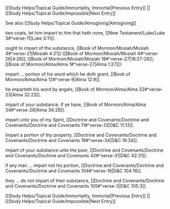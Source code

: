 [[Study Helps/Topical Guide/Immortality, Immortal|Previous Entry]]  ||  [[Study Helps/Topical Guide/Impossible|Next Entry]]

 See also [[Study Helps/Topical Guide/Almsgiving|Almsgiving]]

 two coats, let him impart to him that hath none, [[New Testament/Luke/Luke 3#^verse-11|Luke 3:11]].

 ought to impart of the substance, [[Book of Mormon/Mosiah/Mosiah 4#^verse-21|Mosiah 4:21]] ([[Book of Mormon/Mosiah/Mosiah 4#^verse-26|4:26]]; [[Book of Mormon/Mosiah/Mosiah 18#^verse-27|18:27-28]]; [[Book of Mormon/Alma/Alma 1#^verse-27|Alma 1:27]]).

 impart ... portion of his word which he doth grant, [[Book of Mormon/Alma/Alma 12#^verse-9|Alma 12:9]].

 he imparteth his word by angels, [[Book of Mormon/Alma/Alma 32#^verse-23|Alma 32:23]].

 impart of your substance, if ye have, [[Book of Mormon/Alma/Alma 34#^verse-28|Alma 34:28]].

 impart unto you of my Spirit, [[Doctrine and Covenants/Doctrine and Covenants/Doctrine and Covenants 11#^verse-13|D&C 11:13]].

 Impart a portion of thy property, [[Doctrine and Covenants/Doctrine and Covenants/Doctrine and Covenants 19#^verse-34|D&C 19:34]].

 impart of your substance unto the poor, [[Doctrine and Covenants/Doctrine and Covenants/Doctrine and Covenants 42#^verse-31|D&C 42:31]].

 if any man ... impart not his portion, [[Doctrine and Covenants/Doctrine and Covenants/Doctrine and Covenants 104#^verse-18|D&C 104:18]].

 they ... do not impart of their substance, [[Doctrine and Covenants/Doctrine and Covenants/Doctrine and Covenants 105#^verse-3|D&C 105:3]].

[[Study Helps/Topical Guide/Immortality, Immortal|Previous Entry]]  ||  [[Study Helps/Topical Guide/Impossible|Next Entry]]